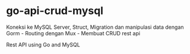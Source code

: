 # go-api-crud-mysql
Koneksi ke MySQL Server, Struct, Migration dan manipulasi data dengan Gorm - Routing dengan Mux - Membuat CRUD rest api

Rest API using Go and MySQL
